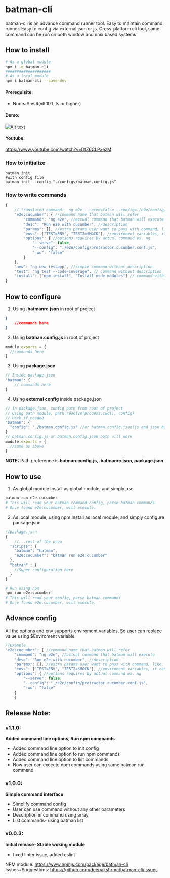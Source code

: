 # batman-cli
batman-cli is an advance command runner tool. Easy to maintain command runner. Easy to config via external json or js. 
Cross-platform cli tool, same command can be run on both window and unix based systems.
## How to install
```bash
# As a global module
npm i -g batman-cli
####################
# As a local module
npm i batman-cli --save-dev
```
#### Prerequisite: 
* NodeJS es6(v6.10.1 lts or higher) 
#### Demo: 
 [![Alt text](how2use.gif)](https://www.youtube.com/watch?v=DtZ6CLPxezM)
#### Youtube: 
https://www.youtube.com/watch?v=DtZ6CLPxezM
### How to initialize
```
batman init
#with config file
batman init --config "./configs/batman.config.js" 
```
### How to write commands
```js
{
	// translated command:  ng e2e --serve=false --config=./e2e/config/protractor.cucumber.conf.js -wu=false
	"e2e:cucumber": { //command name that batman will refer
		"command": "ng e2e", //actual command that batman will execute
		"desc": "Run e2e with cucumber", //description
		"params": [], //extra params user want to pass with command, like. --prod
		"envs": ["TEST=ENV", "TEST2=$MOCK"], //enviroment variables, it can take enviroment variable to build envs
		"options": { //options requires by actual command ex. ng
			"--serve": false,
			"--config": "./e2e/config/protractor.cucumber.conf.js",
			"-wu": "false"
		}
	},
	"new": "ng new testapp", //simple command without description
	"test": "ng test --code-coverage", // command without description
	"install": ["npm install", "Install node modules"] // command with description
}
```
## How to configure 
1. Using __.batmanrc.json__ in root of project
```json
{
	//commands here
}
```
2. Using __batman.config.js__ in root of project
```js
module.exports = {
  //commands here
}
```
3.  Using __package.json__
```js
// Inside package.json
"batman": {
	// commands here
}
```
4.  Using __external config__ inside package.json 
```js
// In package.json, config path from root of project
// Using path module, path.resolve(process.cwd(), config)
// Hack if needed
"batman": {
  "config": "./batman.config.js" //or batman.config.json(js and json both supported)
}
// batman.config.js or batman.config.json both will work
module.exports = {
  //same as above
}
```
__NOTE:__ Path preference is __batman.config.js, .batmanrc.json, package.json__ 
## How to use
1. As global module 
Install as global module, and simply use
```bash
batman run e2e:cucumber
# This will read your batman command config, parse batman commands
# Once found e2e:cucumber, will execute.
```
2. As local module, using npm
Install as local module, and simply configure package.json
```js
//package.json
{
    //...rest of the prop
  "scripts": {
    "batman": "batman",
    "e2e:cucumber": "batman run e2e:cucumber"
  },
  "batman" : { 
    //Super configuration here
  }
}
```
```bash
# Run using npm
npm run e2e:cucumber
# This will read your config, parse batman commands
# Once found e2e:cucumber, will execute.
```
## Advance config 
All the options and env supports enviroment variables, So user can replace value using $Enviroment variable
```js
//Example
"e2e:cucumber": { //command name that batman will refer
	"command": "ng e2e", //actual command that batman will execute
	"desc": "Run e2e with cucumber", //description
	"params": [], //extra params user want to pass with command, like. --prod
	"envs": ["TEST=ENV", "TEST2=$MOCK"], //enviroment variables, it can take enviroment variable to build envs
	"options": { //options requires by actual command ex. ng
		"--serve": false,
		"--config": "./e2e/config/protractor.cucumber.conf.js",
		"-wu": "false"
	}
	}
```
## Release Note:
### v1.1.0:
__Added command line options, Run npm commands__	
* Added command line option to init config
* Added command line option to run npm commands
* Added command line option to list commands
* Now user can execute npm commands using same batman run command

### v1.0.0:
__Simple command interface__	
* Simplify command config
* User can use command without any other parameters
* Description in command using array
* List commands- using batman list

### v0.0.3:
__Initial release- Stable woking module__	
* fixed linter issue, added eslint

NPM module: https://www.npmjs.com/package/batman-cli
Issues+Suggestions: https://github.com/deepakshrma/batman-cli/issues